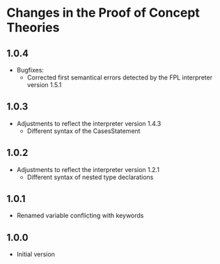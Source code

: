 # Changes in the Proof of Concept Theories
## 1.0.4
* Bugfixes:
  * Corrected first semantical errors detected by the FPL interpreter version 1.5.1  
## 1.0.3
* Adjustments to reflect the interpreter version 1.4.3
  * Different syntax of the CasesStatement
## 1.0.2
* Adjustments to reflect the interpreter version 1.2.1
  * Different syntax of nested type declarations
## 1.0.1
* Renamed variable conflicting with keywords 
## 1.0.0
* Initial version
